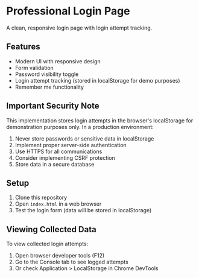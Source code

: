 # Professional Login Page

A clean, responsive login page with login attempt tracking.

## Features
- Modern UI with responsive design
- Form validation
- Password visibility toggle
- Login attempt tracking (stored in localStorage for demo purposes)
- Remember me functionality

## Important Security Note
This implementation stores login attempts in the browser's localStorage for demonstration purposes only. In a production environment:

1. Never store passwords or sensitive data in localStorage
2. Implement proper server-side authentication
3. Use HTTPS for all communications
4. Consider implementing CSRF protection
5. Store data in a secure database

## Setup
1. Clone this repository
2. Open `index.html` in a web browser
3. Test the login form (data will be stored in localStorage)

## Viewing Collected Data
To view collected login attempts:
1. Open browser developer tools (F12)
2. Go to the Console tab to see logged attempts
3. Or check Application > LocalStorage in Chrome DevTools
